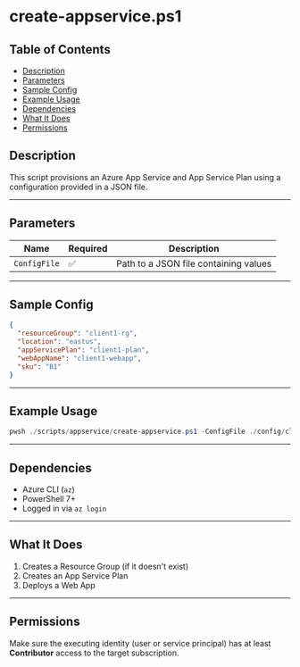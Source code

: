 # create-appservice.ps1

## Table of Contents

- [Description](#description)
- [Parameters](#parameters)
- [Sample Config](#sample-config)
- [Example Usage](#example-usage)
- [Dependencies](#dependencies)
- [What It Does](#what-it-does)
- [Permissions](#permissions)

## Description

This script provisions an Azure App Service and App Service Plan using a configuration provided in a JSON file.

---

## Parameters

| Name         | Required | Description                           |
| ------------ | -------- | ------------------------------------- |
| `ConfigFile` | ✅       | Path to a JSON file containing values |

---

## Sample Config

```json
{
  "resourceGroup": "client1-rg",
  "location": "eastus",
  "appServicePlan": "client1-plan",
  "webAppName": "client1-webapp",
  "sku": "B1"
}
```

---

## Example Usage

```powershell
pwsh ./scripts/appservice/create-appservice.ps1 -ConfigFile ./config/client1-app.json
```

---

## Dependencies

- Azure CLI (`az`)
- PowerShell 7+
- Logged in via `az login`

---

## What It Does

1. Creates a Resource Group (if it doesn't exist)
2. Creates an App Service Plan
3. Deploys a Web App

---

## Permissions

Make sure the executing identity (user or service principal) has at least **Contributor** access to the target subscription.
